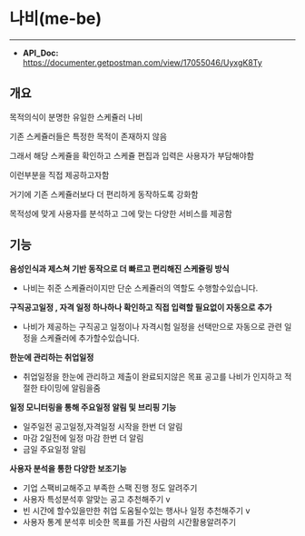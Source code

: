 # 나비(me-be)

---

+ **API_Doc:** https://documenter.getpostman.com/view/17055046/UyxgK8Ty



## 개요

목적의식이 분명한 유일한 스케쥴러 나비

기존 스케쥴러들은 특정한 목적이 존재하지 않음

그래서 해당 스케쥴을 확인하고 스케쥴 편집과 입력은 사용자가 부담해야함

이런부분을 직접 제공하고자함

거기에 기존 스케쥴러보다 더 편리하게 동작하도록 강화함

목적성에 맞게 사용자를 분석하고 그에 맞는 다양한 서비스를 제공함



## 기능

**음성인식과 제스쳐 기반 동작으로 더 빠르고 편리해진 스케쥴링 방식**

+ 나비는 취준 스케쥴러이지만 단순 스케쥴러의 역할도 수행할수있습니다.

  

**구직공고일정 , 자격 일정 하나하나 확인하고 직접 입력할 필요없이 자동으로 추가**

+ 나비가 제공하는 구직공고 일정이나 자격시험 일정을 선택만으로 자동으로 관련 일정을 스케쥴러에 추가할수있습니다.



**한눈에 관리하는 취업일정**

+ 취업일정을 한눈에 관리하고 제출이 완료되지않은 목표 공고를 나비가 인지하고 적절한 타이밍에 알림을줌



**일정 모니터링을 통해 주요일정 알림 및 브리핑 기능**

+ 일주일전 공고일정,자격일정 시작을 한번 더 알림
+ 마감 2일전에 일정 마감 한번 더 알림
+ 금일 주요일정 알림



**사용자 분석을 통한 다양한 보조기능**

+ 기업 스팩비교해주고 부족한 스팩 진행 정도 알려주기
+ 사용자 특성분석후 알맞는 공고 추천해주기 v
+ 빈 시간에 할수있을만한 취업 도움될수있는 행사나 일정 추천해주기  v
+ 사용자 통계 분석후 비슷한 목표를 가진 사람의 시간활용알려주기



























